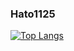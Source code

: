 ### Hato1125

[![Top Langs](https://github-readme-stats.vercel.app/api/top-langs/?username=Hato1125
)](https://github.com/anuraghazra/github-readme-stats)
